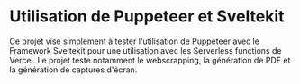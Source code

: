 # Utilisation de Puppeteer et Sveltekit
Ce projet vise simplement à tester l'utilisation de Puppeteer avec le Framework Sveltekit pour une utilisation avec les Serverless functions de Vercel. Le projet teste notamment le webscrapping, la génération de PDF et la génération de captures d'écran.